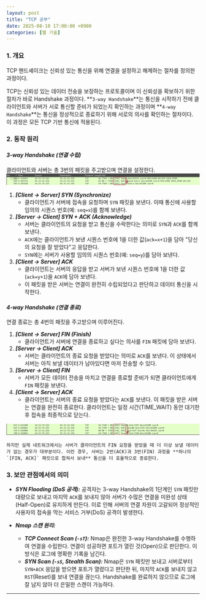 ```yaml
---
layout: post
title: "TCP 공부"
date: 2025-08-10 17:00:00 +0900
categories: [웹 기술]
---
```


### 1. 개요

TCP 핸드셰이크는 신뢰성 있는 통신을 위해 연결을 설정하고 해제하는 절차를 정의한 과정이다.

TCP는 신뢰성 있는 데이터 전송을 보장하는 프로토콜이며 이 신뢰성을 확보하기 위한 절차가 바로 Handshake 과정이다. **`3-way Handshake`**는 통신을 시작하기 전에 클라이언트와 서버가 서로 통신할 준비가 되었는지 확인하는 과정이며 **`4-way Handshake`**는 통신을 정상적으로 종료하기 위해 서로의 의사를 확인하는 절차이다. 이 과정은 모든 TCP 기반 통신에 적용된다.

### 2. 동작 원리

#### ***3-way Handshake (연결 수립)***
클라이언트와 서버는 총 3번의 패킷을 주고받으며 연결을 설정한다.
![3-way Handshake](/assets/images/Tcp_1.png)

1.  ***[Client → Server] SYN (Synchronize)***
    *   클라이언트가 서버에 접속을 요청하며 `SYN` 패킷을 보낸다. 이때 통신에 사용할 임의의 시퀀스 번호(예: `seq=x`)를 함께 보낸다.
2.  ***[Server → Client] SYN + ACK (Acknowledge)***
    *   서버는 클라이언트의 요청을 받고 통신을 수락한다는 의미로 `SYN`과 `ACK`를 함께 보낸다.
    *   `ACK`에는 클라이언트가 보낸 시퀀스 번호에 1을 더한 값(`ack=x+1`)을 담아 "당신의 요청을 잘 받았다"고 응답한다.
    *   `SYN`에는 서버가 사용할 임의의 시퀀스 번호(예: `seq=y`)를 담아 보낸다.
3.  ***[Client → Server] ACK***
    *   클라이언트는 서버의 응답을 받고 서버가 보낸 시퀀스 번호에 1을 더한 값(`ack=y+1`)을 `ACK`에 담아 보낸다.
    *   이 패킷을 받은 서버는 연결이 완전히 수립되었다고 판단하고 데이터 통신을 시작한다.

#### ***4-way Handshake (연결 종료)***
연결 종료는 총 4번의 패킷을 주고받으며 이루어진다.

1.  ***[Client → Server] FIN (Finish)***
    *   클라이언트가 서버에 연결을 종료하고 싶다는 의사를 `FIN` 패킷에 담아 보낸다.
2.  ***[Server → Client] ACK***
    *   서버는 클라이언트의 종료 요청을 받았다는 의미로 `ACK`를 보낸다. 이 상태에서 서버는 아직 보낼 데이터가 남아있다면 마저 전송할 수 있다.
3.  ***[Server → Client] FIN***
    *   서버가 모든 데이터 전송을 마치고 연결을 종료할 준비가 되면 클라이언트에게 `FIN` 패킷을 보낸다.
4.  ***[Client → Server] ACK***
    *   클라이언트는 서버의 종료 요청을 받았다는 `ACK`를 보낸다. 이 패킷을 받은 서버는 연결을 완전히 종료한다. 클라이언트는 일정 시간(TIME_WAIT) 동안 대기한 후 접속을 최종적으로 닫는다.

![4-way Handshake](/assets/images/Tcp_2.png)

    하지만 실제 네트워크에서는 서버가 클라이언트의 FIN 요청을 받았을 때 더 이상 보낼 데이터가 없는 경우가 대부분이다. 이런 경우, 서버는 2번(ACK)과 3번(FIN) 과정을 **하나의 `[FIN, ACK]` 패킷으로 합쳐서 보내** 통신을 더 효율적으로 종료한다.

### 3. 보안 관점에서의 의미

*   ***SYN Flooding (DoS 공격):***
    공격자는 3-way Handshake의 1단계인 `SYN` 패킷만 대량으로 보내고 마지막 `ACK`를 보내지 않아 서버가 수많은 연결을 미완성 상태(Half-Open)로 유지하게 만든다. 이로 인해 서버의 연결 자원이 고갈되어 정상적인 사용자의 접속을 막는 서비스 거부(DoS) 공격이 발생한다.

*   ***Nmap 스캔 원리:***
    *   ***TCP Connect Scan (`-sT`):*** Nmap은 완전한 3-way Handshake를 수행하여 연결을 수립한다. 연결이 성공하면 포트가 열린 것(Open)으로 판단한다. 이 방식은 로그에 명확한 기록을 남긴다.
    *   ***SYN Scan (`-sS`, Stealth Scan):*** Nmap은 `SYN` 패킷만 보내고 서버로부터 `SYN+ACK` 응답을 받으면 포트가 열렸다고 판단한 뒤, 마지막 `ACK`를 보내지 않고 `RST`(Reset)를 보내 연결을 끊는다. Handshake를 완료하지 않으므로 로그에 잘 남지 않아 더 은밀한 스캔이 가능하다.

<hr class="short-rule">